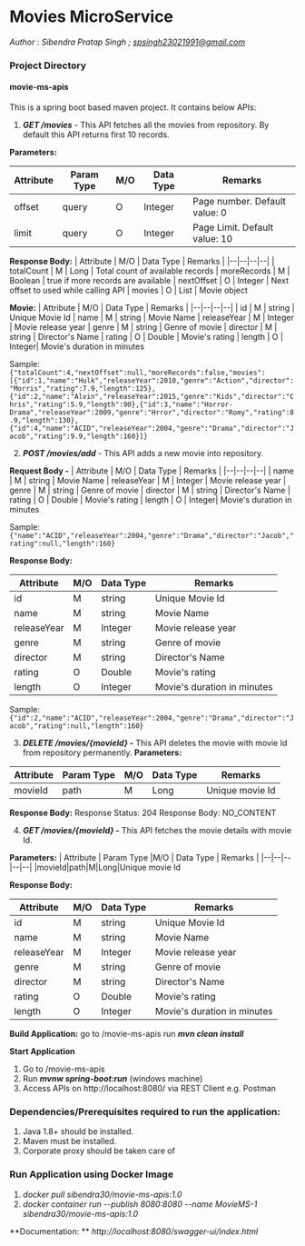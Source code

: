 
# Movies MicroService
*Author* : *Sibendra Pratap Singh ; spsingh23021991@gmail.com*

### Project Directory
#### movie-ms-apis 
This is a spring boot based maven project. It contains below APIs:

1. ***GET /movies***  - This API fetches all the movies from repository. By default this API returns first 10 records.
 
**Parameters:**

| Attribute | Param Type |M/O | Data Type | Remarks |
|--|--|--|--|--|
|offset|query|O|Integer|Page number. Default value: 0
| limit|query|O|Integer|Page Limit. Default value: 10


**Response Body:**
| Attribute | M/O | Data Type | Remarks |
|--|--|--|--|
| totalCount | M | Long | Total count of available records
| moreRecords | M | Boolean | true if more records are available
| nextOffset | O | Integer | Next offset to used while calling API
| movies | O | List | Movie object

**Movie:**
| Attribute | M/O | Data Type | Remarks |
|--|--|--|--|
| id | M | string | Unique Movie Id
| name | M | string | Movie Name
| releaseYear | M | Integer | Movie release year
| genre | M | string | Genre of movie
| director | M | string | Director's Name
| rating | O | Double | Movie's rating
| length | O | Integer| Movie's duration in minutes 

Sample:
`{"totalCount":4,"nextOffset":null,"moreRecords":false,"movies":[{"id":1,"name":"Hulk","releaseYear":2010,"genre":"Action","director":"Morris","rating":7.9,"length":125},{"id":2,"name":"Alvin","releaseYear":2015,"genre":"Kids","director":"Chris","rating":5.9,"length":90},{"id":3,"name":"Horror-Drama","releaseYear":2009,"genre":"Hrror","director":"Romy","rating":8.9,"length":130},{"id":4,"name":"ACID","releaseYear":2004,"genre":"Drama","director":"Jacob","rating":9.9,"length":160}]}`

2. ***POST /movies/add*** - This API adds a new movie into repository.

**Request Body -** 
| Attribute | M/O | Data Type | Remarks |
|--|--|--|--|
| name | M | string | Movie Name
| releaseYear | M | Integer | Movie release year
| genre | M | string | Genre of movie
| director | M | string | Director's Name
| rating | O | Double | Movie's rating
| length | O | Integer| Movie's duration in minutes 

Sample:
`{"name":"ACID","releaseYear":2004,"genre":"Drama","director":"Jacob","rating":null,"length":160}`

**Response Body:**

| Attribute | M/O | Data Type | Remarks |
|--|--|--|--|
| id | M | string | Unique Movie Id
| name | M | string | Movie Name
| releaseYear | M | Integer | Movie release year
| genre | M | string | Genre of movie
| director | M | string | Director's Name
| rating | O | Double | Movie's rating
| length | O | Integer| Movie's duration in minutes 


Sample: 
`{"id":2,"name":"ACID","releaseYear":2004,"genre":"Drama","director":"Jacob","rating":null,"length":160}`

3. ***DELETE /movies/{movieId} -*** This API deletes the movie with movie Id from repository permanently.
**Parameters:**

| Attribute | Param Type |M/O | Data Type | Remarks |
|--|--|--|--|--|
|movieId|path|M|Long|Unique movie Id

**Response Body:**
Response Status: 204
Response Body: NO_CONTENT

4. ***GET /movies/{movieId} -*** This API fetches the movie details with movie Id.
 
**Parameters:**
| Attribute | Param Type |M/O | Data Type | Remarks |
|--|--|--|--|--|
|movieId|path|M|Long|Unique movie Id

**Response Body:**

| Attribute | M/O | Data Type | Remarks |
|--|--|--|--|
| id | M | string | Unique Movie Id
| name | M | string | Movie Name
| releaseYear | M | Integer | Movie release year
| genre | M | string | Genre of movie
| director | M | string | Director's Name
| rating | O | Double | Movie's rating
| length | O | Integer| Movie's duration in minutes 

**Build Application:**
go to /movie-ms-apis
run ***mvn clean install***

**Start Application**
1. Go to /movie-ms-apis 
2. Run ***mvnw spring-boot:run*** (windows machine)
3. Access APIs on http://localhost:8080/ via REST Client e.g. Postman


### Dependencies/Prerequisites required to run the application:
1.  Java 1.8+ should be installed.
2.  Maven must be installed.
3. Corporate proxy should be taken care of

### Run Application using Docker Image 
1. *docker pull sibendra30/movie-ms-apis:1.0*
2. *docker container run --publish 8080:8080 --name MovieMS-1 sibendra30/movie-ms-apis:1.0*

**Documentation: ** *http://localhost:8080/swagger-ui/index.html*
